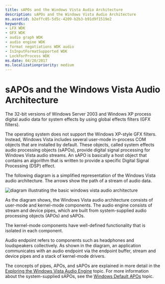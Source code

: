 ```yaml
---
title: sAPOs and the Windows Vista Audio Architecture
description: sAPOs and the Windows Vista Audio Architecture
ms.assetid: b2effc05-5d5c-4209-b2b3-b91d9f1519e2
keywords:
- LFX WDK
- GFX WDK
- audio graph WDK
- audio engine WDK
- format negotiations WDK audio
- IsInputFormatSupported WDK
- LockForProcess WDK
ms.date: 04/20/2017
ms.localizationpriority: medium
---
```


# sAPOs and the Windows Vista Audio Architecture


The 32-bit versions of Windows Server 2003 and Windows XP process digital audio data for system effects by using global effects filters (GFX filters).

The operating system does not support the Windows XP-style GFX filters. Instead, Windows Vista includes several user-mode in-process COM objects that are installed by default. These objects, called system effects audio processing objects (sAPOs), provide digital signal processing for Windows Vista audio streams. An sAPO is basically a host object that contains an algorithm that is written to provide a specific Digital Signal Processing (DSP) effect.

The following diagram is a simplified representation of the Windows Vista audio architecture. The arrows show the path of a stream of audio data.

![diagram illustrating the basic windows vista audio architecture](images/sysfxapo-ms-components.png)

As the diagram shows, the Windows Vista audio architecture consists of user-mode and kernel-mode components. The audio engine consists of stream and device pipes, which are built from system-supplied audio processing objects (APOs) and sAPOs.

The kernel-mode components have well-defined functionality that is isolated in each component.

Audio endpoint refers to components such as headphones and loudspeakers collectively. As shown in the diagram, an application communicates with an audio endpoint via the endpoint buffer, stream and device pipes and a stack of kernel-mode drivers.

The concepts of pipes, APOs, and sAPOs are explained in more detail in the [Exploring the Windows Vista Audio Engine](exploring-the-windows-vista-audio-engine.md) topic. For more information about the system-supplied sAPOs, see the [Windows Default APOs](windows-default-apos.md) topic.

 

 




